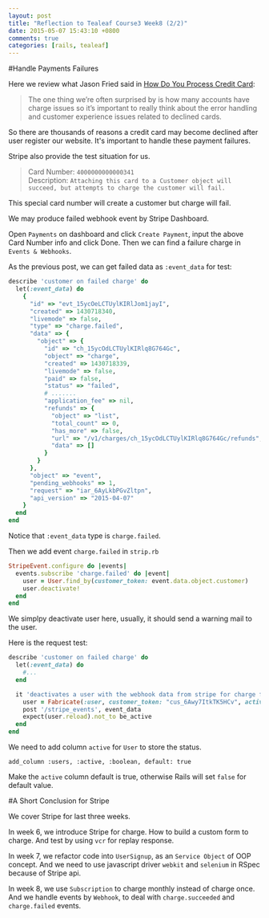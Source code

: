 ```yaml
---
layout: post
title: "Reflection to Tealeaf Course3 Week8 (2/2)"
date: 2015-05-07 15:43:10 +0800
comments: true
categories: [rails, tealeaf]
---
```


#Handle Payments Failures

Here we review what Jason Fried said in [How Do You Process Credit Card](https://signalvnoise.com/posts/753-ask-37signals-how-do-you-process-credit-cards):

> The one thing we’re often surprised by is how many accounts have charge issues so it’s important to really think about the error handling and customer experience issues related to declined cards. 

So there are thousands of reasons a credit card may become declined after user register our website. It's important to handle these payment failures.

Stripe also provide the test situation for us.

> Card Number: `4000000000000341`  
> Description: `Attaching this card to a Customer object will succeed, but attempts to charge the customer will fail.`

This special card number will create a customer but charge will fail.

We may produce failed webhook event by Stripe Dashboard.

Open `Payments` on dashboard and click `Create Payment`, input the above Card Number info and click Done. Then we can find a failure charge in `Events & Webhooks`.

As the previous post, we can get failed data as `:event_data` for test:

```ruby spec/requests/deactivate_user_with_payment_failure
describe 'customer on failed charge' do
  let(:event_data) do
    {
      "id" => "evt_15ycOeLCTUylKIRlJom1jayI",
      "created" => 1430718340,
      "livemode" => false,
      "type" => "charge.failed",
      "data" => {
        "object" => {
          "id" => "ch_15ycOdLCTUylKIRlq8G764Gc",
          "object" => "charge",
          "created" => 1430718339,
          "livemode" => false,
          "paid" => false,
          "status" => "failed",
          # .......
          "application_fee" => nil,
          "refunds" => {
            "object" => "list",
            "total_count" => 0,
            "has_more" => false,
            "url" => "/v1/charges/ch_15ycOdLCTUylKIRlq8G764Gc/refunds",
            "data" => []
          }
        }
      },
      "object" => "event",
      "pending_webhooks" => 1,
      "request" => "iar_6AyLkbPGvZltpn",
      "api_version" => "2015-04-07"
    }
  end
end
```

Notice that `:event_data` type is `charge.failed`.

Then we add event `charge.failed` in `strip.rb`

```ruby config/initializers/stripe.rb
StripeEvent.configure do |events|
  events.subscribe 'charge.failed' do |event|
    user = User.find_by(customer_token: event.data.object.customer)
    user.deactivate!
  end
end
```

We simplpy deactivate user here, usually, it should send a warning mail to the user.

Here is the request test:

```ruby spec/requests/deactivate_user_with_payment_failure
describe 'customer on failed charge' do
  let(:event_data) do
    #...
  end

  it 'deactivates a user with the webhook data from stripe for charge failed', vcr: true do
    user = Fabricate(:user, customer_token: "cus_6Awy7ItkTK5HCv", active: true)
    post '/stripe_events', event_data
    expect(user.reload).not_to be_active
  end
end
```

We need to add column `active` for `User` to store the status.

```
add_column :users, :active, :boolean, default: true
```

Make the `active` column default is true, otherwise Rails will set `false` for default value.

#A Short Conclusion for Stripe

We cover Stripe for last three weeks.

In week 6, we introduce Stripe for charge. How to build a custom form to charge. And test by using `vcr` for replay response.

In week 7, we refactor code into `UserSignup`, as an `Service Object` of OOP concept. And we need to use javascript driver `webkit` and `selenium` in RSpec because of Stripe api.

In week 8, we use `Subscription` to charge monthly instead of charge once. And we handle events by `Webhook`, to deal with `charge.succeeded` and `charge.failed` events.
